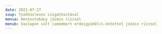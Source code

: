 ```yaml
---
date: 2021-07-27
soup: Tyúkhúsleves csigatésztával
menua: Hentestokány jázmin rizzsel
menub: Vaslapon sült camembert erdeigyümölcs-öntettel jázmin rizzsel
---
```

